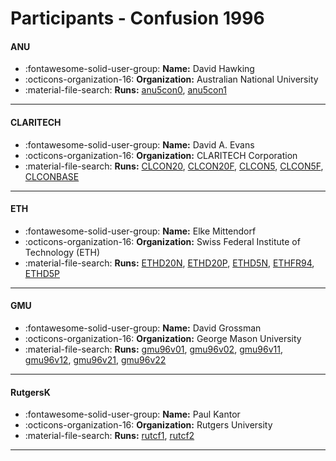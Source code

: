 # Participants - Confusion 1996 

#### ANU
 - :fontawesome-solid-user-group: **Name:** David Hawking
 - :octicons-organization-16: **Organization:** Australian National University
 - :material-file-search: **Runs:** [anu5con0](./runs.md#anu5con0), [anu5con1](./runs.md#anu5con1)

---
#### CLARITECH
 - :fontawesome-solid-user-group: **Name:** David A. Evans
 - :octicons-organization-16: **Organization:** CLARITECH Corporation
 - :material-file-search: **Runs:** [CLCON20](./runs.md#clcon20), [CLCON20F](./runs.md#clcon20f), [CLCON5](./runs.md#clcon5), [CLCON5F](./runs.md#clcon5f), [CLCONBASE](./runs.md#clconbase)

---
#### ETH
 - :fontawesome-solid-user-group: **Name:** Elke Mittendorf
 - :octicons-organization-16: **Organization:** Swiss Federal Institute of Technology (ETH)
 - :material-file-search: **Runs:** [ETHD20N](./runs.md#ethd20n), [ETHD20P](./runs.md#ethd20p), [ETHD5N](./runs.md#ethd5n), [ETHFR94](./runs.md#ethfr94), [ETHD5P](./runs.md#ethd5p)

---
#### GMU
 - :fontawesome-solid-user-group: **Name:** David Grossman
 - :octicons-organization-16: **Organization:** George Mason University
 - :material-file-search: **Runs:** [gmu96v01](./runs.md#gmu96v01), [gmu96v02](./runs.md#gmu96v02), [gmu96v11](./runs.md#gmu96v11), [gmu96v12](./runs.md#gmu96v12), [gmu96v21](./runs.md#gmu96v21), [gmu96v22](./runs.md#gmu96v22)

---
#### RutgersK
 - :fontawesome-solid-user-group: **Name:** Paul Kantor
 - :octicons-organization-16: **Organization:** Rutgers University
 - :material-file-search: **Runs:** [rutcf1](./runs.md#rutcf1), [rutcf2](./runs.md#rutcf2)

---
